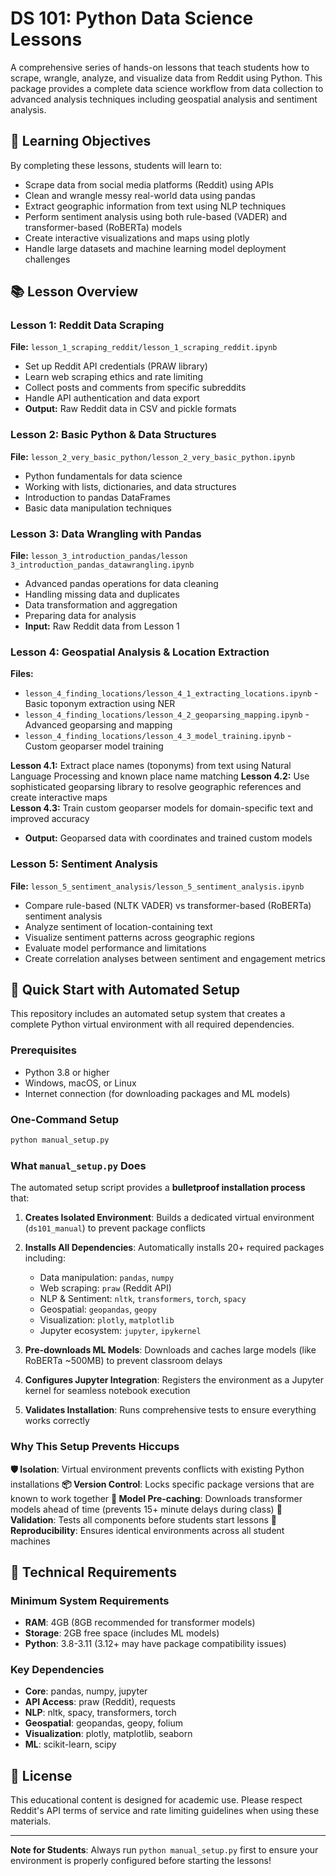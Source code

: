 # DS 101: Python Data Science Lessons

A comprehensive series of hands-on lessons that teach students how to scrape, wrangle, analyze, and visualize data from Reddit using Python. This package provides a complete data science workflow from data collection to advanced analysis techniques including geospatial analysis and sentiment analysis.

## 🎯 Learning Objectives

By completing these lessons, students will learn to:
- Scrape data from social media platforms (Reddit) using APIs
- Clean and wrangle messy real-world data using pandas
- Extract geographic information from text using NLP techniques
- Perform sentiment analysis using both rule-based (VADER) and transformer-based (RoBERTa) models
- Create interactive visualizations and maps using plotly
- Handle large datasets and machine learning model deployment challenges

## 📚 Lesson Overview

### Lesson 1: Reddit Data Scraping
**File:** `lesson_1_scraping_reddit/lesson_1_scraping_reddit.ipynb`
- Set up Reddit API credentials (PRAW library)
- Learn web scraping ethics and rate limiting
- Collect posts and comments from specific subreddits
- Handle API authentication and data export
- **Output:** Raw Reddit data in CSV and pickle formats

### Lesson 2: Basic Python & Data Structures
**File:** `lesson_2_very_basic_python/lesson_2_very_basic_python.ipynb`
- Python fundamentals for data science
- Working with lists, dictionaries, and data structures
- Introduction to pandas DataFrames
- Basic data manipulation techniques

### Lesson 3: Data Wrangling with Pandas
**File:** `lesson_3_introduction_pandas/lesson 3_introduction_pandas_datawrangling.ipynb`
- Advanced pandas operations for data cleaning
- Handling missing data and duplicates
- Data transformation and aggregation
- Preparing data for analysis
- **Input:** Raw Reddit data from Lesson 1

### Lesson 4: Geospatial Analysis & Location Extraction
**Files:** 
- `lesson_4_finding_locations/lesson_4_1_extracting_locations.ipynb` - Basic toponym extraction using NER
- `lesson_4_finding_locations/lesson_4_2_geoparsing_mapping.ipynb` - Advanced geoparsing and mapping
- `lesson_4_finding_locations/lesson_4_3_model_training.ipynb` - Custom geoparser model training

**Lesson 4.1:** Extract place names (toponyms) from text using Natural Language Processing and known place name matching
**Lesson 4.2:** Use sophisticated geoparsing library to resolve geographic references and create interactive maps  
**Lesson 4.3:** Train custom geoparser models for domain-specific text and improved accuracy
- **Output:** Geoparsed data with coordinates and trained custom models

### Lesson 5: Sentiment Analysis
**File:** `lesson_5_sentiment_analysis/lesson_5_sentiment_analysis.ipynb`
- Compare rule-based (NLTK VADER) vs transformer-based (RoBERTa) sentiment analysis
- Analyze sentiment of location-containing text
- Visualize sentiment patterns across geographic regions
- Evaluate model performance and limitations
- Create correlation analyses between sentiment and engagement metrics

## 🚀 Quick Start with Automated Setup

This repository includes an automated setup system that creates a complete Python virtual environment with all required dependencies.

### Prerequisites
- Python 3.8 or higher
- Windows, macOS, or Linux
- Internet connection (for downloading packages and ML models)

### One-Command Setup
```bash
python manual_setup.py
```

### What `manual_setup.py` Does
The automated setup script provides a **bulletproof installation process** that:

1. **Creates Isolated Environment**: Builds a dedicated virtual environment (`ds101_manual`) to prevent package conflicts
2. **Installs All Dependencies**: Automatically installs 20+ required packages including:
   - Data manipulation: `pandas`, `numpy`
   - Web scraping: `praw` (Reddit API)
   - NLP & Sentiment: `nltk`, `transformers`, `torch`, `spacy`
   - Geospatial: `geopandas`, `geopy`
   - Visualization: `plotly`, `matplotlib`
   - Jupyter ecosystem: `jupyter`, `ipykernel`

3. **Pre-downloads ML Models**: Downloads and caches large models (like RoBERTa ~500MB) to prevent classroom delays
4. **Configures Jupyter Integration**: Registers the environment as a Jupyter kernel for seamless notebook execution
5. **Validates Installation**: Runs comprehensive tests to ensure everything works correctly

### Why This Setup Prevents Hiccups

**🛡️ Isolation**: Virtual environment prevents conflicts with existing Python installations
**📦 Version Control**: Locks specific package versions that are known to work together
**🤖 Model Pre-caching**: Downloads transformer models ahead of time (prevents 15+ minute delays during class)
**🧪 Validation**: Tests all components before students start lessons
**🔄 Reproducibility**: Ensures identical environments across all student machines


## 🔧 Technical Requirements

### Minimum System Requirements
- **RAM**: 4GB (8GB recommended for transformer models)
- **Storage**: 2GB free space (includes ML models)
- **Python**: 3.8-3.11 (3.12+ may have package compatibility issues)

### Key Dependencies
- **Core**: pandas, numpy, jupyter
- **API Access**: praw (Reddit), requests
- **NLP**: nltk, spacy, transformers, torch
- **Geospatial**: geopandas, geopy, folium
- **Visualization**: plotly, matplotlib, seaborn
- **ML**: scikit-learn, scipy


## 📜 License

This educational content is designed for academic use. Please respect Reddit's API terms of service and rate limiting guidelines when using these materials.

---

**Note for Students**: Always run `python manual_setup.py` first to ensure your environment is properly configured before starting the lessons!
